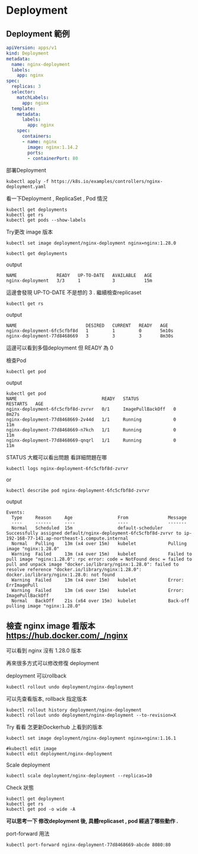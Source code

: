 # Deployment

## Deployment 範例
```yaml
apiVersion: apps/v1
kind: Deployment
metadata:
  name: nginx-deployment
  labels:
    app: nginx
spec:
  replicas: 3
  selector:
    matchLabels:
      app: nginx
  template:
    metadata:
      labels:
        app: nginx
    spec:
      containers:
      - name: nginx
        image: nginx:1.14.2
        ports:
        - containerPort: 80
```

部署Deployment
```shell
kubectl apply -f https://k8s.io/examples/controllers/nginx-deployment.yaml
```

看一下Deployment , ReplicaSet , Pod 情況
```shell
kubectl get deployments
kubectl get rs
kubectl get pods --show-labels
```
Try更改 image 版本
```shell
kubectl set image deployment/nginx-deployment nginx=nginx:1.28.0
```

```shell
kubectl get deployments
```

output
```shell
NAME               READY   UP-TO-DATE   AVAILABLE   AGE
nginx-deployment   3/3     1            3           15m
```
這邊會發現 UP-TO-DATE 不是想的 3 .
繼續檢查replicaset
```shell
kubectl get rs
```

output
```shell
NAME                          DESIRED   CURRENT   READY   AGE
nginx-deployment-6fc5cfbf8d   1         1         0       5m10s
nginx-deployment-77d8468669   3         3         3       8m30s
```

這邊可以看到多個deployment 但 READY 為 0

檢查Pod
```shell
kubectl get pod
```

output
```shell
kubectl get pod
NAME                                READY   STATUS             RESTARTS   AGE
nginx-deployment-6fc5cfbf8d-zvrvr   0/1     ImagePullBackOff   0          8m27s
nginx-deployment-77d8468669-2v44d   1/1     Running            0          11m
nginx-deployment-77d8468669-n7kch   1/1     Running            0          11m
nginx-deployment-77d8468669-qnqrl   1/1     Running            0          11m
```

STATUS 大概可以看出問題
看詳細問題在哪
```shell
kubectl logs nginx-deployment-6fc5cfbf8d-zvrvr
```
or
```shell
kubectl describe pod nginx-deployment-6fc5cfbf8d-zvrvr
```

output
```shell
Events:
  Type     Reason     Age                 From               Message
  ----     ------     ----                ----               -------
  Normal   Scheduled  15m                 default-scheduler  Successfully assigned default/nginx-deployment-6fc5cfbf8d-zvrvr to ip-192-168-77-141.ap-northeast-1.compute.internal
  Normal   Pulling    13m (x4 over 15m)   kubelet            Pulling image "nginx:1.28.0"
  Warning  Failed     13m (x4 over 15m)   kubelet            Failed to pull image "nginx:1.28.0": rpc error: code = NotFound desc = failed to pull and unpack image "docker.io/library/nginx:1.28.0": failed to resolve reference "docker.io/library/nginx:1.28.0": docker.io/library/nginx:1.28.0: not found
  Warning  Failed     13m (x4 over 15m)   kubelet            Error: ErrImagePull
  Warning  Failed     13m (x6 over 15m)   kubelet            Error: ImagePullBackOff
  Normal   BackOff    21s (x64 over 15m)  kubelet            Back-off pulling image "nginx:1.28.0"
```

## 檢查 nginx image 看版本 https://hub.docker.com/_/nginx
可以看到 nginx 沒有 1.28.0 版本

再來很多方式可以修改修復 deployment

deployment 可以rollback
```
kubectl rollout undo deployment/nginx-deployment
```
可以先查看版本, rollback 指定版本
```
kubectl rollout history deployment/nginx-deployment
kubectl rollout undo deployment/nginx-deployment --to-revision=X
```

Try 看看 怎更新Dockerhub 上看到的版本
```
kubectl set image deployment/nginx-deployment nginx=nginx:1.16.1

#kubectl edit image
kubectl edit deployment/nginx-deployment
```

Scale deployment
```
kubectl scale deployment/nginx-deployment --replicas=10
```

Check 狀態
```
kubectl get deployment
kubectl get rs
kubectl get pod -o wide -A
```
**可以思考一下 修改deployment 後, 具體replicaset , pod 經過了哪些動作 .**

port-forward 用法
```
kubectl port-forward nginx-deployment-77d8468669-abcde 8080:80
```

